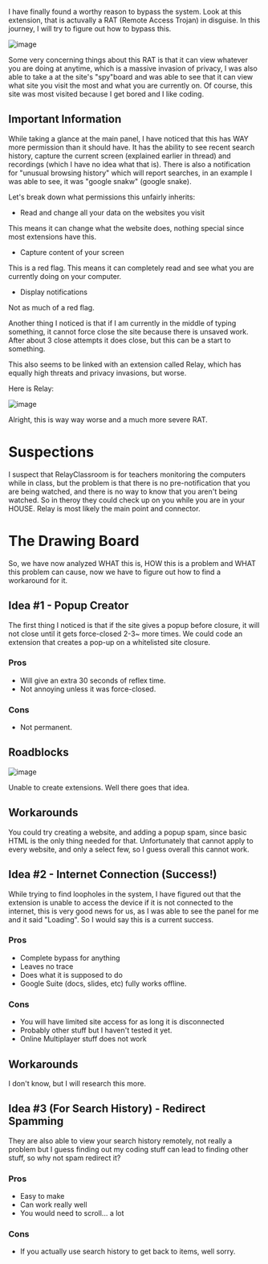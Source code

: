 I have finally found a worthy reason to bypass the system. Look at this extension, that is actuvally a RAT (Remote Access Trojan) in disguise. In this journey, I will try to figure out how to bypass this.

![image](https://user-images.githubusercontent.com/53088136/135299328-f5cdc64e-7308-48a4-800a-18a50c681633.png)

Some very concerning things about this RAT is that it can view whatever you are doing at anytime, which is a massive invasion of privacy, I was also able to take a  at the site's "spy"board and was able to see that it can view what site you visit the most and what you are currently on. Of course, this site was most visited because I get bored and I like coding.

## Important Information
While taking a glance at the main panel, I have noticed that this has WAY more permission than it should have. It has the ability to see recent search history, capture the current screen (explained earlier in thread) and recordings (which I have no idea what that is). There is also a notification for "unusual browsing history" which will report searches, in an example I was able to see, it was "google snakw" (google snake).


Let's break down what permissions this unfairly inherits:

* Read and change all your data on the websites you visit

This means it can change what the website does, nothing special since most extensions have this.

* Capture content of your screen

This is a red flag. This means it can completely read and see what you are currently doing on your computer.

* Display notifications

Not as much of a red flag.

Another thing I noticed is that if I am currently in the middle of typing something, it cannot force close the site because there is unsaved work. After about 3 close attempts it does close, but this can be a start to something.


This also seems to be linked with an extension called Relay, which has equally high threats and privacy invasions, but worse.

Here is Relay:

![image](https://user-images.githubusercontent.com/53088136/135317700-3faf0c11-7f4a-46eb-a51e-f87a152a7a95.png)


Alright, this is way way worse and a much more severe RAT.



# Suspections
I suspect that RelayClassroom is for teachers monitoring the computers while in class, but the problem is that there is no pre-notification that you are being watched, and there is no way to know that you aren't being watched. So in theroy they could check up on you while you are in your HOUSE. Relay is most likely the main point and connector.


# The Drawing Board
So, we have now analyzed WHAT this is, HOW this is a problem and WHAT this problem can cause, now we have to figure out how to find a workaround for it.

## Idea #1 - Popup Creator
The first thing I noticed is that if the site gives a popup before closure, it will not close until it gets force-closed 2-3~ more times. We could code an extension that creates a pop-up on a whitelisted site closure.

### Pros
+ Will give an extra 30 seconds of reflex time.
+ Not annoying unless it was force-closed.

### Cons
- Not permanent.

## Roadblocks
![image](https://user-images.githubusercontent.com/53088136/135456604-4ae4bf90-1cdd-49c3-a9fc-cf9cda4b26f6.png)

Unable to create extensions. Well there goes that idea.

## Workarounds
You could try creating a website, and adding a popup spam, since basic HTML is the only thing needed for that. Unfortunately that cannot apply to every website, and only a select few, so I guess overall this cannot work.


## Idea #2 - Internet Connection (Success!)
While trying to find loopholes in the system, I have figured out that the extension is unable to access the device if it is not connected to the internet, this is very good news for us, as I was able to see the panel for me and it said "Loading". So I would say this is a current success.

### Pros
+ Complete bypass for anything
+ Leaves no trace
+ Does what it is supposed to do
+ Google Suite (docs, slides, etc) fully works offline.


### Cons
- You will have limited site access for as long it is disconnected
- Probably other stuff but I haven't tested it yet.
- Online Multiplayer stuff does not work
## Workarounds
I don't know, but I will research this more.


## Idea #3 (For Search History) - Redirect Spamming
They are also able to view your search history remotely, not really a problem but I guess finding out my coding stuff can lead to finding other stuff, so why not spam redirect it?

### Pros
+ Easy to make
+ Can work really well
+ You would need to scroll... a lot


### Cons
- If you actually use search history to get back to items, well sorry.
